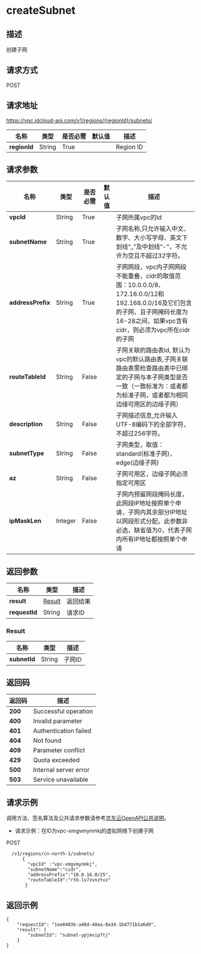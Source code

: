 # createSubnet


## 描述
创建子网

## 请求方式
POST

## 请求地址
https://vpc.jdcloud-api.com/v1/regions/{regionId}/subnets/

|名称|类型|是否必需|默认值|描述|
|---|---|---|---|---|
|**regionId**|String|True| |Region ID|

## 请求参数
|名称|类型|是否必需|默认值|描述|
|---|---|---|---|---|
|**vpcId**|String|True| |子网所属vpc的Id|
|**subnetName**|String|True| |子网名称,只允许输入中文、数字、大小写字母、英文下划线“_”及中划线“-”，不允许为空且不超过32字符。|
|**addressPrefix**|String|True| |子网网段，vpc内子网网段不能重叠，cidr的取值范围：10.0.0.0/8、172.16.0.0/12和192.168.0.0/16及它们包含的子网，且子网掩码长度为16-28之间，如果vpc含有cidr，则必须为vpc所在cidr的子网|
|**routeTableId**|String|False| |子网关联的路由表Id, 默认为vpc的默认路由表,子网关联路由表需检查路由表中已绑定的子网与本子网类型是否一致（一致标准为：或者都为标准子网，或者都为相同边缘可用区的边缘子网）|
|**description**|String|False| |子网描述信息,允许输入UTF-8编码下的全部字符，不超过256字符。|
|**subnetType**|String|False| |子网类型，取值：standard(标准子网)，edge(边缘子网)|
|**az**|String|False| |子网可用区，边缘子网必须指定可用区|
|**ipMaskLen**|Integer|False| |子网内预留网段掩码长度，此网段IP地址按照单个申请，子网内其余部分IP地址以网段形式分配。此参数非必选，缺省值为0，代表子网内所有IP地址都按照单个申请|


## 返回参数
|名称|类型|描述|
|---|---|---|
|**result**|[Result](#user-content-result)|返回结果|
|**requestId**|String|请求ID|

### <div id="user-content-result">Result</div>
|名称|类型|描述|
|---|---|---|
|**subnetId**|String|子网ID|

## 返回码
|返回码|描述|
|---|---|
|**200**|Successful operation|
|**400**|Invalid parameter|
|**401**|Authentication failed|
|**404**|Not found|
|**409**|Parameter conflict|
|**429**|Quota exceeded|
|**500**|Internal server error|
|**503**|Service unavailable|

## 请求示例
调用方法、签名算法及公共请求参数请参考[京东云OpenAPI公共说明](https://docs.jdcloud.com/common-declaration/api/introduction)。
- 请求示例：在ID为vpc-xmgvmynmkj的虚拟网络下创建子网

POST
```
  /v1/regions/cn-north-1/subnets/
      {
        "vpcId" :"vpc-xmgvmynmkj",
        "subnetName":"cidr",
        "addressPrefix":"10.0.16.0/25",
        "routeTableId":"rtb-lx7zvnztvz"
       }

```

## 返回示例
```
{
    "requestId": "1ee0403b-a40d-48ea-8a34-1bd771b1a6d0", 
    "result": {
        "subnetId": "subnet-ypjmvip7tj"
    }
}
```
